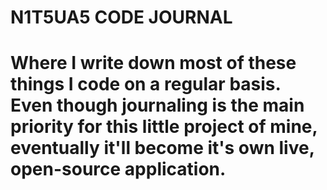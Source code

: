 # N1T5UA5 CODE JOURNAL

# Where I write down most of these things I code on a regular basis. Even though journaling is the main priority for this little project of mine, eventually it'll become it's own live, open-source application.

